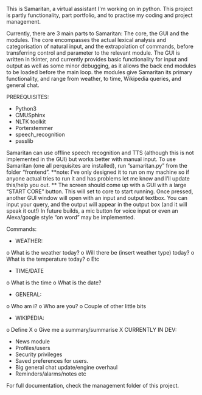 This is Samaritan, a virtual assistant I'm working on in python.  This project is partly functionality, part portfolio, and to practise my coding and project management.

Currently, there are 3 main parts to Samaritan: The core, the GUI and the modules.
The core encompasses the actual lexical analysis and categorisation of natural input, and the extrapolation of commands, before transferring control and parameter to the relevant module.
The GUI is written in tkinter, and currently provides basic functionality for input and output as well as some minor debugging, as it allows the back end modules to be loaded before the main loop.
the modules give Samaritan its primary functionality, and range from weather, to time, Wikipedia queries, and general chat.

PREREQUISITES: 
-	Python3
-	CMUSphinx
-	NLTK toolkit
-	Porterstemmer
-	speech_recognition
-	passlib

Samaritan can use offline speech recognition and TTS (although this is not implemented in the GUI) but works better with manual input.
To use Samaritan (one all perquisites are installed), run “samaritan.py” from the folder “frontend”.  **note: I’ve only designed it to run on my machine so if anyone actual tries to run it and has problems let me know and I’ll update this/help you out. **
The screen should come up with a GUI with a large “START CORE” button.  This will set to core to start running.  Once pressed, another GUI window will open with an input and output textbox.  You can input your query, and the output will appear in the output box (and it will speak it out!)
In future builds, a mic button for voice input or even an Alexa/google style “on word” may be implemented.

Commands:
-	WEATHER:

o	What is the weather today?
o	Will there be (insert weather type) today?
o	What is the temperature today?
o	Etc
-	TIME/DATE

o	What is the time
o	What is the date?
-	GENERAL:

o	Who am i?
o	Who are you?
o	Couple of other little bits
-	WIKIPEDIA:

o	Define X
o	Give me a summary/summarise X
CURRENTLY IN DEV:

-	News module
-	Profiles/users
-	Security privileges
-	Saved preferences for users.
-	Big general chat update/engine overhaul
-	Reminders/alarms/notes etc

For full documentation, check the management folder of this project.
